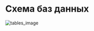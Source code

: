 # Схема баз данных
![tables_image](https://www.plantuml.com/plantuml/png/lLNlRzew5FtEN-57fGT8RNclJ_tnAeJAMhOXZHQLiEqRSf8Ri73io75eqTJ_VJQawKr3FRIYjH-Q-fnh-vpxmrUffafdCITfC8SOQd-54341954ifcerNS2g-TWY7R_R2IINwlB0lxWu-zVy-xU1kftsUhLB7Zjjlrj4Hr81cuaYEW-bwvzAQ15c5h9Ou0Y8xA-9Y25az4X185MuBLHJduED1A6PNf57qkcGfdT87kPCGujqkxLQGeC5dG6fZsIgKvA2Mh80wkGWej5__jcF6ictMUCjituEzFpShfEI8Od1foniNPB9P72pXe-Ex9zSWMvgfZaO_6ll_lfpxxvvSdhQGeHc88K6eGt3wt_tC6BEML9jOp_StNqf8PdFMJgVXXlufkVrlS6mZocScel5CcJHQiFe5GoS4fhfkLGb1K-5-6iPno2GVb8r8DXmgXwu9UvTY8A4hwPQvhSWCj5C2iftKOm8EALLGpmwSvhXCi74uYhufxNRmPi2xHmVa-TiN98woQdr4i6SOC4SgpsXCXzhMYhp4UNmIG48ybBgtwWEvc3r3I5aMJmsoiJiXRMxLAfHBYioinH-q_vxe87DwlxlY01ORagrVpiPDXkSBQ1nI1eXIvy_5SHo2OtM7eLzL0n4-0TbqJ1yZvHeVTzNOjgDyjIqDUUMjFiORJxOufm6CbkB6Dnw6BIPUGipYLiuu7ny8VWzymanS7ednisTxS3sxza85smpaBu5AfWX2x308jER4LHqwAiXzU90bPQBhLTtooUIQoz4GZirsgNfPoDAZtpWd_n_YaQV9Gn494rwnfJ7KcnFYRD2kPmnuNZd4vgc3bX9gV5BNtNUkZxsUiDHfRP6IaQCmtjk7p5b31Oq1iSTEVqrnvmvWobdOk4W-KpfKbDXK0E7P2u5b9zBJ86OCkw-AEh9gd5uvkvi6eBH47IwcbCePzIL-pJpqq0n7y8j5J1dOGXY2v1GfgeHnQbWpjLO_Uu6FRU3xQykGHLMRjSIZ-H-laKnEs5AOLxTTEgL-SnY_XC0)
